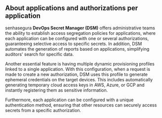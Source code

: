 ## About applications and authorizations per application

senhasegura **DevOps Secret Manager (DSM)** offers administrative teams the ability to establish access segregation policies for applications, where each application can be configured with one or several authorizations, guaranteeing selective access to specific secrets. In addition, DSM automates the generation of reports based on applications, simplifying auditors' search for specific data.

Another essential feature is having multiple dynamic provisioning profiles linked to a single application. With this configuration, when a request is made to create a new authorization, DSM uses this profile to generate ephemeral credentials on the target devices. This includes automatically generating temporary cloud access keys in AWS, Azure, or GCP and instantly registering them as sensitive information.

Furthermore, each application can be configured with a unique authentication method, ensuring that other resources can securely access secrets from a specific authorization.
